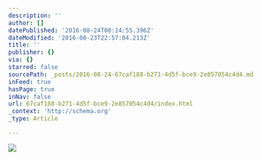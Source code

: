 ```yaml
---
description: ''
author: []
datePublished: '2016-08-24T00:14:55.396Z'
dateModified: '2016-08-23T22:57:04.213Z'
title: ''
publisher: {}
via: {}
starred: false
sourcePath: _posts/2016-08-24-67caf188-b271-4d5f-bce9-2e857054c4d4.md
inFeed: true
hasPage: true
inNav: false
url: 67caf188-b271-4d5f-bce9-2e857054c4d4/index.html
_context: 'http://schema.org'
_type: Article

---
```

![](https://the-grid-user-content.s3-us-west-2.amazonaws.com/1e352ee0-b906-4ba6-aeb9-317809b69e8a.jpg)
